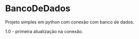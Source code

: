 # BancoDeDados
Projeto simples em python com conexão com banco de dados.

1.0 - primeira atualização na conexão.
